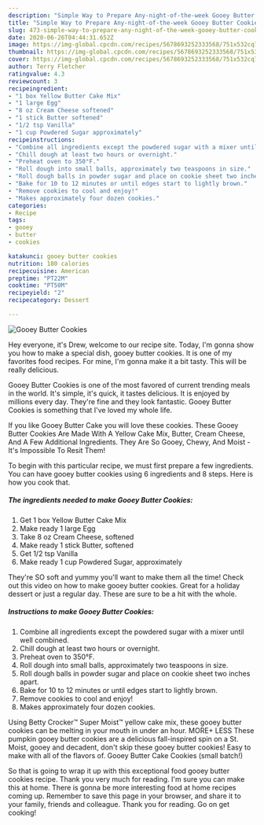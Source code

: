 ```yaml
---
description: "Simple Way to Prepare Any-night-of-the-week Gooey Butter Cookies"
title: "Simple Way to Prepare Any-night-of-the-week Gooey Butter Cookies"
slug: 473-simple-way-to-prepare-any-night-of-the-week-gooey-butter-cookies
date: 2020-06-26T04:44:31.652Z
image: https://img-global.cpcdn.com/recipes/5678693252333568/751x532cq70/gooey-butter-cookies-recipe-main-photo.jpg
thumbnail: https://img-global.cpcdn.com/recipes/5678693252333568/751x532cq70/gooey-butter-cookies-recipe-main-photo.jpg
cover: https://img-global.cpcdn.com/recipes/5678693252333568/751x532cq70/gooey-butter-cookies-recipe-main-photo.jpg
author: Terry Fletcher
ratingvalue: 4.3
reviewcount: 3
recipeingredient:
- "1 box Yellow Butter Cake Mix"
- "1 large Egg"
- "8 oz Cream Cheese softened"
- "1 stick Butter softened"
- "1/2 tsp Vanilla"
- "1 cup Powdered Sugar approximately"
recipeinstructions:
- "Combine all ingredients except the powdered sugar with a mixer until well combined."
- "Chill dough at least two hours or overnight."
- "Preheat oven to 350°F."
- "Roll dough into small balls, approximately two teaspoons in size."
- "Roll dough balls in powder sugar and place on cookie sheet two inches apart."
- "Bake for 10 to 12 minutes or until edges start to lightly brown."
- "Remove cookies to cool and enjoy!"
- "Makes approximately four dozen cookies."
categories:
- Recipe
tags:
- gooey
- butter
- cookies

katakunci: gooey butter cookies 
nutrition: 180 calories
recipecuisine: American
preptime: "PT22M"
cooktime: "PT50M"
recipeyield: "2"
recipecategory: Dessert

---
```



![Gooey Butter Cookies](https://img-global.cpcdn.com/recipes/5678693252333568/751x532cq70/gooey-butter-cookies-recipe-main-photo.jpg)

Hey everyone, it's Drew, welcome to our recipe site. Today, I'm gonna show you how to make a special dish, gooey butter cookies. It is one of my favorites food recipes. For mine, I'm gonna make it a bit tasty. This will be really delicious.

Gooey Butter Cookies is one of the most favored of current trending meals in the world. It's simple, it's quick, it tastes delicious. It is enjoyed by millions every day. They're fine and they look fantastic. Gooey Butter Cookies is something that I've loved my whole life.

If you like Gooey Butter Cake you will love these cookies. These Gooey Butter Cookies Are Made With A Yellow Cake Mix, Butter, Cream Cheese, And A Few Additional Ingredients. They Are So Gooey, Chewy, And Moist - It&#39;s Impossible To Resit Them!


To begin with this particular recipe, we must first prepare a few ingredients. You can have gooey butter cookies using 6 ingredients and 8 steps. Here is how you cook that.

<!--inarticleads1-->

##### The ingredients needed to make Gooey Butter Cookies:

1. Get 1 box Yellow Butter Cake Mix
1. Make ready 1 large Egg
1. Take 8 oz Cream Cheese, softened
1. Make ready 1 stick Butter, softened
1. Get 1/2 tsp Vanilla
1. Make ready 1 cup Powdered Sugar, approximately


They&#39;re SO soft and yummy you&#39;ll want to make them all the time! Check out this video on how to make gooey butter cookies. Great for a holiday dessert or just a regular day. These are sure to be a hit with the whole. 

<!--inarticleads2-->

##### Instructions to make Gooey Butter Cookies:

1. Combine all ingredients except the powdered sugar with a mixer until well combined.
1. Chill dough at least two hours or overnight.
1. Preheat oven to 350°F.
1. Roll dough into small balls, approximately two teaspoons in size.
1. Roll dough balls in powder sugar and place on cookie sheet two inches apart.
1. Bake for 10 to 12 minutes or until edges start to lightly brown.
1. Remove cookies to cool and enjoy!
1. Makes approximately four dozen cookies.


Using Betty Crocker™ Super Moist™ yellow cake mix, these gooey butter cookies can be melting in your mouth in under an hour. MORE+ LESS These pumpkin gooey butter cookies are a delicious fall-inspired spin on a St. Moist, gooey and decadent, don&#39;t skip these gooey butter cookies! Easy to make with all of the flavors of. Gooey Butter Cake Cookies (small batch!) 

So that is going to wrap it up with this exceptional food gooey butter cookies recipe. Thank you very much for reading. I'm sure you can make this at home. There is gonna be more interesting food at home recipes coming up. Remember to save this page in your browser, and share it to your family, friends and colleague. Thank you for reading. Go on get cooking!
